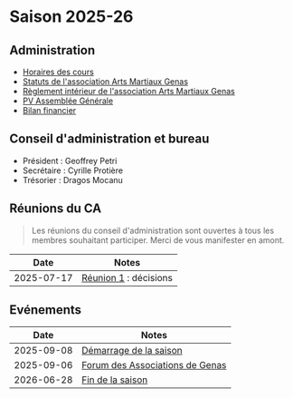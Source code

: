 # Saison 2025-26

## Administration

- [Horaires des cours](planning.md) <Badge type="info" text="2025" /> <Badge type="warning" text="en cours" />
- [Statuts de l'association Arts Martiaux Genas](/docs/legal/rfc/rfc-7-statuts-arts-martiaux-genas) <Badge type="info" text="2025" />
- [Règlement intérieur de l'association Arts Martiaux Genas](/docs/ssn/2025-26/reglement) <Badge type="info" text="2025" />
- [PV Assemblée Générale](ag/pv) <Badge type="warning" text="en cours" />
- [Bilan financier](bilan.md) <Badge type="warning" text="en cours" />

## Conseil d'administration et bureau

- Président : Geoffrey Petri
- Secrétaire : Cyrille Protière
- Trésorier : Dragos Mocanu

## Réunions du CA

> Les réunions du conseil d'administration sont ouvertes à tous les membres souhaitant participer. Merci de vous manifester en amont.

| Date       | Notes |
| ---------- | ----- |
| 2025-07-17 | [Réunion 1](ca/2025-07-17/pv) : décisions |

## Evénements

| Date       | Notes |
| ---------- |------ |
| 2025-09-08 | [Démarrage de la saison]() |
| 2025-09-06 | [Forum des Associations de Genas]() |
| 2026-06-28 | [Fin de la saison]() |
